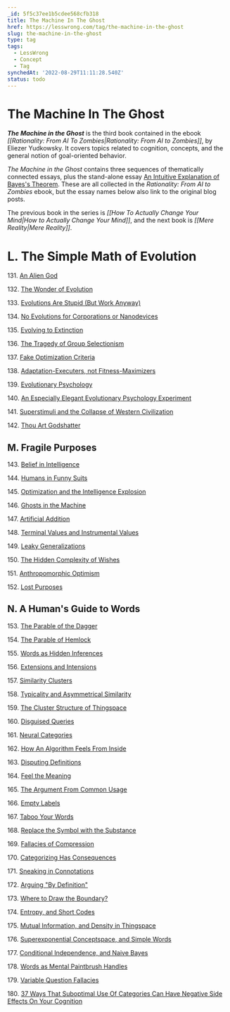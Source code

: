 ```yaml
---
_id: 5f5c37ee1b5cdee568cfb318
title: The Machine In The Ghost
href: https://lesswrong.com/tag/the-machine-in-the-ghost
slug: the-machine-in-the-ghost
type: tag
tags:
  - LessWrong
  - Concept
  - Tag
synchedAt: '2022-08-29T11:11:28.540Z'
status: todo
---
```


# The Machine In The Ghost

***The Machine in the Ghost*** is the third book contained in the ebook *[[Rationality: From AI To Zombies|Rationality: From AI to Zombies]]*, by Eliezer Yudkowsky. It covers topics related to cognition, concepts, and the general notion of goal-oriented behavior.

*The Machine in the Ghost* contains three sequences of thematically connected essays, plus the stand-alone essay [An Intuitive Explanation of Bayes's Theorem](http://www.yudkowsky.net/rational/bayes). These are all collected in the *Rationality: From AI to Zombies* ebook, but the essay names below also link to the original blog posts.

The previous book in the series is *[[How To Actually Change Your Mind|How to Actually Change Your Mind]]*, and the next book is *[[Mere Reality|Mere Reality]]*.

L. The Simple Math of Evolution
===============================

131\. [An Alien God](http://lesswrong.com/lw/kr/an_alien_god/)

132\. [The Wonder of Evolution](http://lesswrong.com/lw/ks/the_wonder_of_evolution/)

133\. [Evolutions Are Stupid (But Work Anyway)](http://lesswrong.com/lw/kt/evolutions_are_stupid_but_work_anyway/)

134\. [No Evolutions for Corporations or Nanodevices](http://lesswrong.com/lw/l6/no_evolutions_for_corporations_or_nanodevices/)

135\. [Evolving to Extinction](http://lesswrong.com/lw/l5/evolving_to_extinction/)

136\. [The Tragedy of Group Selectionism](http://lesswrong.com/lw/kw/the_tragedy_of_group_selectionism/)

137\. [Fake Optimization Criteria](http://lesswrong.com/lw/kz/fake_optimization_criteria/)

138\. [Adaptation-Executers, not Fitness-Maximizers](http://lesswrong.com/lw/l0/adaptationexecuters_not_fitnessmaximizers/)

139\. [Evolutionary Psychology](http://lesswrong.com/lw/l1/evolutionary_psychology/)

140\. [An Especially Elegant Evolutionary Psychology Experiment](http://lesswrong.com/lw/yj/an_especially_elegant_evpsych_experiment/)

141\. [Superstimuli and the Collapse of Western Civilization](http://lesswrong.com/lw/h3/superstimuli_and_the_collapse_of_western/)

142\. [Thou Art Godshatter](http://lesswrong.com/lw/l3/thou_art_godshatter/)

## M. Fragile Purposes

143\. [Belief in Intelligence](http://lesswrong.com/lw/v8/belief_in_intelligence/)

144\. [Humans in Funny Suits](http://lesswrong.com/lw/so/humans_in_funny_suits/)

145\. [Optimization and the Intelligence Explosion](http://lesswrong.com/lw/rk/optimization_and_the_singularity/)

146\. [Ghosts in the Machine](http://lesswrong.com/lw/rf/ghosts_in_the_machine/)

147\. [Artificial Addition](http://lesswrong.com/lw/l9/artificial_addition/)

148\. [Terminal Values and Instrumental Values](http://lesswrong.com/lw/l4/terminal_values_and_instrumental_values/)

149\. [Leaky Generalizations](http://lesswrong.com/lw/lc/leaky_generalizations/)

150\. [The Hidden Complexity of Wishes](http://lesswrong.com/lw/ld/the_hidden_complexity_of_wishes/)

151\. [Anthropomorphic Optimism](http://lesswrong.com/lw/st/anthropomorphic_optimism/)

152\. [Lost Purposes](http://lesswrong.com/lw/le/lost_purposes/)

## N. A Human's Guide to Words

153\. [The Parable of the Dagger](http://lesswrong.com/lw/ne/the_parable_of_the_dagger)

154\. [The Parable of Hemlock](http://lesswrong.com/lw/nf/the_parable_of_hemlock)

155\. [Words as Hidden Inferences](http://lesswrong.com/lw/ng/words_as_hidden_inferences)

156\. [Extensions and Intensions](http://lesswrong.com/lw/nh/extensions_and_intensions)

157\. [Similarity Clusters](http://lesswrong.com/lw/nj/similarity_clusters)

158\. [Typicality and Asymmetrical Similarity](http://lesswrong.com/lw/nk/typicality_and_asymmetrical_similarity)

159\. [The Cluster Structure of Thingspace](http://lesswrong.com/lw/nl/the_cluster_structure_of_thingspace)

160\. [Disguised Queries](http://lesswrong.com/lw/nm/disguised_queries)

161\. [Neural Categories](http://lesswrong.com/lw/nn/neural_categories)

162\. [How An Algorithm Feels From Inside](http://lesswrong.com/lw/no/how_an_algorithm_feels_from_inside)

163\. [Disputing Definitions](http://lesswrong.com/lw/np/disputing_definitions)

164\. [Feel the Meaning](http://lesswrong.com/lw/nq/feel_the_meaning)

165\. [The Argument From Common Usage](http://lesswrong.com/lw/nr/the_argument_from_common_usage)

166\. [Empty Labels](http://lesswrong.com/lw/ns/empty_labels)

167\. [Taboo Your Words](http://lesswrong.com/lw/nu/taboo_your_words)

168\. [Replace the Symbol with the Substance](http://lesswrong.com/lw/nv/replace_the_symbol_with_the_substance)

169\. [Fallacies of Compression](http://lesswrong.com/lw/nw/fallacies_of_compression)

170\. [Categorizing Has Consequences](http://lesswrong.com/lw/nx/categorizing_has_consequences)

171\. [Sneaking in Connotations](http://lesswrong.com/lw/ny/sneaking_in_connotations)

172\. [Arguing "By Definition"](http://lesswrong.com/lw/nz/arguing_by_definition)

173\. [Where to Draw the Boundary?](http://lesswrong.com/lw/o0/where_to_draw_the_boundary)

174\. [Entropy, and Short Codes](http://lesswrong.com/lw/o1/entropy_and_short_codes)

175\. [Mutual Information, and Density in Thingspace](http://lesswrong.com/lw/o2/mutual_information_and_density_in_thingspace)

176\. [Superexponential Conceptspace, and Simple Words](http://lesswrong.com/lw/o3/superexponential_conceptspace_and_simple_words)

177\. [Conditional Independence, and Naive Bayes](http://lesswrong.com/lw/o8/conditional_independence_and_naive_bayes)

178\. [Words as Mental Paintbrush Handles](http://lesswrong.com/lw/o9/words_as_mental_paintbrush_handles)

179\. [Variable Question Fallacies](http://lesswrong.com/lw/oc/variable_question_fallacies)

180\. [37 Ways That Suboptimal Use Of Categories Can Have Negative Side Effects On Your Cognition](http://lesswrong.com/lw/od/37_ways_that_words_can_be_wrong)
